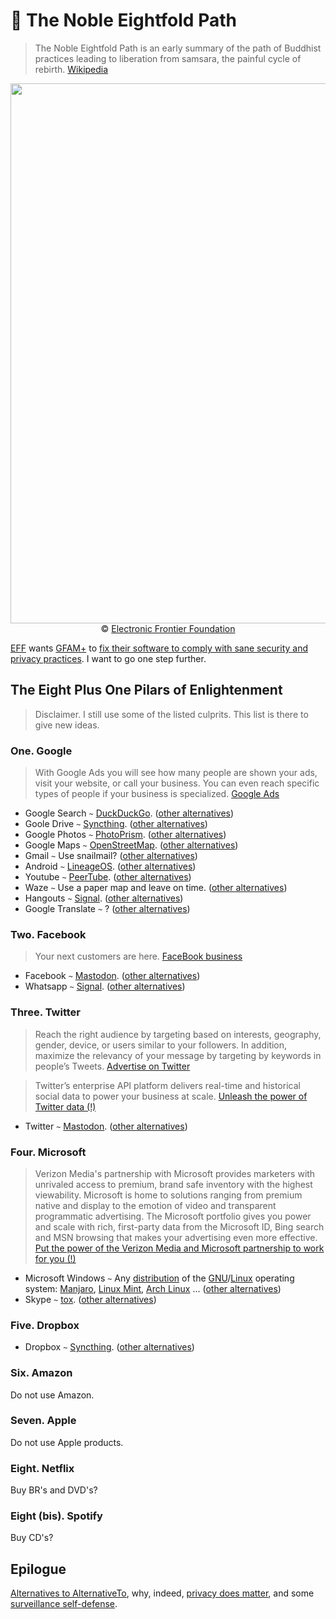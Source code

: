 :hiking_boot: The Noble Eightfold Path
==

> The Noble Eightfold Path is an early summary of the path of Buddhist
> practices leading to liberation from samsara, the painful cycle of rebirth.
> [Wikipedia](https://en.wikipedia.org/wiki/Noble_Eightfold_Path)

<p align="center">
<a href="https://fixitalready.eff.org">
<img src="https://ipfs.io/ipfs/QmUonfRreztzciUfFGhrJAzpFGCXUwE3eVHe3Dvwfrb9XL" width="864">
</a><br/>
© <a href="https://eff.org">Electronic Frontier Foundation</a>
</p>

[EFF](https://eff.org) wants [GFAM+](https://en.wikipedia.org/wiki/Big_Four_tech_companies) to
[fix their software to comply with sane security and privacy practices](https://fixitalready.eff.org).
I want to go one step further.

## The Eight Plus One Pilars of Enlightenment
> Disclaimer. I still use some of the listed culprits. This list is there to give new ideas.

### One. Google
> With Google Ads you will see how many people are shown your ads, visit your
> website, or call your business. You can even reach specific types of people
> if your business is specialized.
> [Google Ads](https://ads.google.com)

  - Google Search `~` [DuckDuckGo](https://duckduckgo.com). ([other alternatives](https://alternativeto.net/software/google-search))
  - Goole Drive `~` [Syncthing](https://syncthing.net). ([other alternatives](https://alternativeto.net/software/google-drive))
  - Google Photos `~` [PhotoPrism](https://photoprism.org). ([other alternatives](https://alternativeto.net/software/google-photos))
  - Google Maps `~` [OpenStreetMap](https://www.openstreetmap.org/about). ([other alternatives](https://alternativeto.net/software/google-maps))
  - Gmail `~` Use snailmail? ([other alternatives](https://alternativeto.net/software/gmail))
  - Android `~` [LineageOS](https://lineageos.org). ([other alternatives](https://alternativeto.net/software/android))
  - Youtube `~` [PeerTube](https://joinpeertube.org/en). ([other alternatives](https://alternativeto.net/software/youtube))
  - Waze `~` Use a paper map and leave on time. ([other alternatives](https://alternativeto.net/software/waze))
  - Hangouts `~` [Signal](https://signal.org). ([other alternatives](https://alternativeto.net/software/google-hangouts))
  - Google Translate `~` ? ([other alternatives](https://alternativeto.net/software/google-translate))

### Two. Facebook
> Your next customers are here.
> [FaceBook business](https://www.facebook.com/business/ads/ad-targeting)

  - Facebook `~` [Mastodon](https://mastodon.social). ([other alternatives](https://alternativeto.net/software/facebook))
  - Whatsapp `~` [Signal](https://signal.org). ([other alternatives](https://alternativeto.net/software/whatsapp))

### Three. Twitter
> Reach the right audience by targeting based on interests, geography, gender,
> device, or users similar to your followers. In addition, maximize the
> relevancy of your message by targeting by keywords in people’s Tweets. 
> [Advertise on Twitter](https://ads.twitter.com)

> Twitter’s enterprise API platform delivers real-time and historical social
> data to power your business at scale. 
> [Unleash the power of Twitter data (!)](https://developer.twitter.com/en/enterprise.html)

  - Twitter `~` [Mastodon](https://mastodon.social/about). ([other alternatives](https://alternativeto.net/software/twitter))

### Four. Microsoft
> Verizon Media's partnership with Microsoft provides marketers with unrivaled
> access to premium, brand safe inventory with the highest viewability.
> Microsoft is home to solutions ranging from premium native and display to the
> emotion of video and transparent programmatic advertising. The Microsoft
> portfolio gives you power and scale with rich, first-party data from the
> Microsoft ID, Bing search and MSN browsing that makes your advertising even
> more effective.
> [Put the power of the Verizon Media and Microsoft partnership to work for you (!)](https://www.oath.com/insights/put-the-power-of-the-verizon-media-and-microsoft-partnership-to)

  - Microsoft Windows `~` Any
[distribution](https://distrowatch.com/dwres.php?resource=popularity) of
the
[GNU](https://www.gnu.org)/[Linux](https://github.com/torvalds/linux)
operating system:
[Manjaro](https://manjaro.org), [Linux Mint](https://linuxmint.com), [Arch
Linux](https://www.archlinux.org) ... ([other
alternatives](https://alternativeto.net/software/windows-10))
  - Skype `~` [tox](https://tox.chat). ([other alternatives](https://alternativeto.net/software/skype))

### Five. Dropbox

  - Dropbox `~` [Syncthing](https://syncthing.net). ([other alternatives](https://alternativeto.net/software/dropbox))

### Six. Amazon
Do not use Amazon.

### Seven. Apple
Do not use Apple products.

### Eight. Netflix
Buy BR's and DVD's?

### Eight (bis). Spotify
Buy CD's?

## Epilogue

[Alternatives to AlternativeTo](https://alternativeto.net/software/alternativeto),
why, indeed,
[privacy does matter](https://www.privacytools.io),
and some
[surveillance self-defense](https://ssd.eff.org/module-categories/tool-guides).
